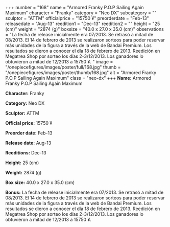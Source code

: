 +++
number = "168"
name = "Armored Franky P.O.P Sailing Again Maximum"
character = "Franky"
category = "Neo DX"
subcategory = ""
sculptor = "ATTM"
officialprice = "15750 ¥"
preorderdate = "Feb-13"
releasedate = "Aug-13"
reedition1 = "Dec-13"
reedition2 = ""
height = "25 (cm)"
weight = "2874 (g)"
boxsize = "40.0 x 27.0 x 35.0 (cm)"
observations = "La fecha de release inicialmente era 07/2013. Se retrasó a mitad de 08/2013. El 14 de febrero de 2013 se realizaron sorteos para poder reservar más unidades de la figura a través de la web de Bandai Premium. Los resultados se dieron a conocer el día 18 de febrero de 2013. Reedición en Megatrea Shop por sorteo los días 2-3/12/2013. Los ganadores lo obtuvieron a mitad de 12/2013 a 15750 ¥. "
image = "/onepiecefigures/images/poster/full/168.jpg"
thumb = "/onepiecefigures/images/poster/thumb/168.jpg"
alt = "Armored Franky P.O.P Sailing Again Maximum"
class = "neo-dx"
+++
**Name:** Armored Franky P.O.P Sailing Again Maximum

**Character:** Franky

**Category:** Neo DX 

**Sculptor:** ATTM

**Official price:** 15750 ¥

**Preorder date:** Feb-13

**Release date:** Aug-13

**Reeditions:** Dec-13

**Height:** 25 (cm)

**Weight:** 2874 (g)

**Box size:** 40.0 x 27.0 x 35.0 (cm)



**Bonus:** La fecha de release inicialmente era 07/2013. Se retrasó a mitad de 08/2013. El 14 de febrero de 2013 se realizaron sorteos para poder reservar más unidades de la figura a través de la web de Bandai Premium. Los resultados se dieron a conocer el día 18 de febrero de 2013. Reedición en Megatrea Shop por sorteo los días 2-3/12/2013. Los ganadores lo obtuvieron a mitad de 12/2013 a 15750 ¥. 
